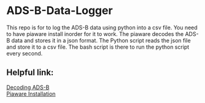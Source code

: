 # ADS-B-Data-Logger

This repo is for to log the ADS-B data using python into a csv file. You need to have piaware install inorder for it to work. 
The piaware decodes the ADS-B data and stores it in a json format. The Python script reads the json file and store it to a
csv file. The bash script is there to run the python script every second. 



## Helpful link: 
[Decoding ADS-B](https://mode-s.org/decode/content/ads-b/1-basics.html)\
[Piaware Installation](https://flightaware.com/adsb/piaware/install)
